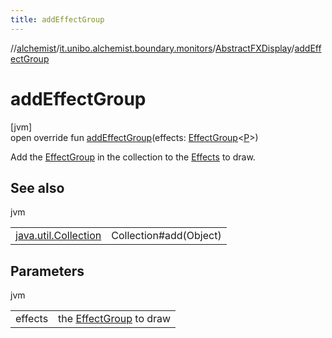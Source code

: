 ```yaml
---
title: addEffectGroup
---
```

//[alchemist](../../../index.html)/[it.unibo.alchemist.boundary.monitors](../index.html)/[AbstractFXDisplay](index.html)/[addEffectGroup](add-effect-group.html)



# addEffectGroup



[jvm]\
open override fun [addEffectGroup](add-effect-group.html)(effects: [EffectGroup](../../it.unibo.alchemist.boundary.gui.effects/-effect-group/index.html)<[P](index.html)>)



Add the [EffectGroup](../../it.unibo.alchemist.boundary.gui.effects/-effect-group/index.html) in the collection to the [Effects](../../it.unibo.alchemist.boundary.gui.effects/-effect-f-x/index.html) to draw.



## See also


jvm

| | |
|---|---|
| [java.util.Collection](https://docs.oracle.com/javase/8/docs/api/java/util/Collection.html#add-E-) | Collection#add(Object) |



## Parameters


jvm

| | |
|---|---|
| effects | the [EffectGroup](../../it.unibo.alchemist.boundary.gui.effects/-effect-group/index.html) to draw |




